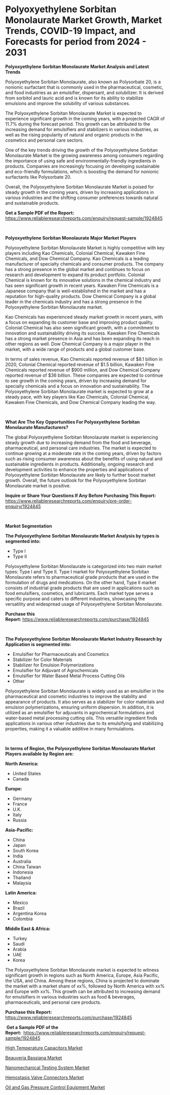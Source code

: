 <p><h1>Polyoxyethylene Sorbitan Monolaurate Market Growth, Market Trends, COVID-19 Impact, and Forecasts for period from 2024 - 2031</h1></p><p><strong>Polyoxyethylene Sorbitan Monolaurate Market Analysis and Latest Trends</strong></p>
<p><p>Polyoxyethylene Sorbitan Monolaurate, also known as Polysorbate 20, is a nonionic surfactant that is commonly used in the pharmaceutical, cosmetic, and food industries as an emulsifier, dispersant, and solubilizer. It is derived from sorbitol and lauric acid and is known for its ability to stabilize emulsions and improve the solubility of various substances.</p><p>The Polyoxyethylene Sorbitan Monolaurate Market is expected to experience significant growth in the coming years, with a projected CAGR of 11.7% during the forecast period. This growth can be attributed to the increasing demand for emulsifiers and stabilizers in various industries, as well as the rising popularity of natural and organic products in the cosmetics and personal care sectors.</p><p>One of the key trends driving the growth of the Polyoxyethylene Sorbitan Monolaurate Market is the growing awareness among consumers regarding the importance of using safe and environmentally-friendly ingredients in products. Companies are increasingly focusing on developing sustainable and eco-friendly formulations, which is boosting the demand for nonionic surfactants like Polysorbate 20.</p><p>Overall, the Polyoxyethylene Sorbitan Monolaurate Market is poised for steady growth in the coming years, driven by increasing applications in various industries and the shifting consumer preferences towards natural and sustainable products.</p></p>
<p><strong>Get a Sample PDF of the Report:&nbsp;</strong> <a href="https://www.reliableresearchreports.com/enquiry/request-sample/1924845">https://www.reliableresearchreports.com/enquiry/request-sample/1924845</a></p>
<p>&nbsp;</p>
<p><strong>Polyoxyethylene Sorbitan Monolaurate Major Market Players</strong></p>
<p><p>Polyoxyethylene Sorbitan Monolaurate Market is highly competitive with key players including Kao Chemicals, Colonial Chemical, Kawaken Fine Chemicals, and Dow Chemical Company. Kao Chemicals is a leading manufacturer of specialty chemicals and consumer products. The company has a strong presence in the global market and continues to focus on research and development to expand its product portfolio. Colonial Chemical is known for its innovative solutions in the chemical industry and has seen significant growth in recent years. Kawaken Fine Chemicals is a Japanese company that is well-established in the market and has a reputation for high-quality products. Dow Chemical Company is a global leader in the chemicals industry and has a strong presence in the Polyoxyethylene Sorbitan Monolaurate market.</p><p>Kao Chemicals has experienced steady market growth in recent years, with a focus on expanding its customer base and improving product quality. Colonial Chemical has also seen significant growth, with a commitment to innovation and sustainability driving its success. Kawaken Fine Chemicals has a strong market presence in Asia and has been expanding its reach in other regions as well. Dow Chemical Company is a major player in the market, with a wide range of products and a global customer base.</p><p>In terms of sales revenue, Kao Chemicals reported revenue of $8.1 billion in 2020, Colonial Chemical reported revenue of $1.5 billion, Kawaken Fine Chemicals reported revenue of $900 million, and Dow Chemical Company reported revenue of $36 billion. These companies are expected to continue to see growth in the coming years, driven by increasing demand for specialty chemicals and a focus on innovation and sustainability. The Polyoxyethylene Sorbitan Monolaurate market is expected to grow at a steady pace, with key players like Kao Chemicals, Colonial Chemical, Kawaken Fine Chemicals, and Dow Chemical Company leading the way.</p></p>
<p>&nbsp;</p>
<p><strong>What Are The Key Opportunities For Polyoxyethylene Sorbitan Monolaurate Manufacturers?</strong></p>
<p><p>The global Polyoxyethylene Sorbitan Monolaurate market is experiencing steady growth due to increasing demand from the food and beverage, pharmaceutical, and personal care industries. The market is expected to continue growing at a moderate rate in the coming years, driven by factors such as rising consumer awareness about the benefits of using natural and sustainable ingredients in products. Additionally, ongoing research and development activities to enhance the properties and applications of Polyoxyethylene Sorbitan Monolaurate are likely to further boost market growth. Overall, the future outlook for the Polyoxyethylene Sorbitan Monolaurate market is positive.</p></p>
<p><strong>Inquire or Share Your Questions If Any Before Purchasing This Report:</strong> <a href="https://www.reliableresearchreports.com/enquiry/pre-order-enquiry/1924845">https://www.reliableresearchreports.com/enquiry/pre-order-enquiry/1924845</a></p>
<p>&nbsp;</p>
<p><strong>Market Segmentation</strong></p>
<p><strong>The Polyoxyethylene Sorbitan Monolaurate Market Analysis by types is segmented into:</strong></p>
<p><ul><li>Type I</li><li>Type II</li></ul></p>
<p><p>Polyoxyethylene Sorbitan Monolaurate is categorized into two main market types: Type I and Type II. Type I market for Polyoxyethylene Sorbitan Monolaurate refers to pharmaceutical grade products that are used in the formulation of drugs and medications. On the other hand, Type II market consists of industrial grade products that are used in applications such as food emulsifiers, cosmetics, and lubricants. Each market type serves a specific purpose and caters to different industries, showcasing the versatility and widespread usage of Polyoxyethylene Sorbitan Monolaurate.</p></p>
<p><strong>Purchase this Report:&nbsp;</strong><a href="https://www.reliableresearchreports.com/purchase/1924845">https://www.reliableresearchreports.com/purchase/1924845</a></p>
<p>&nbsp;</p>
<p><strong>The Polyoxyethylene Sorbitan Monolaurate Market Industry Research by Application is segmented into:</strong></p>
<p><ul><li>Emulsifier for Pharmaceuticals and Cosmetics</li><li>Stabilizer for Color Materials</li><li>Stabilizer for Emulsion Polymerizations</li><li>Emulsifier for Adjuvant of Agrochemicals</li><li>Emulsifier for Water Based Metal Process Cutting Oils</li><li>Other</li></ul></p>
<p><p>Polyoxyethylene Sorbitan Monolaurate is widely used as an emulsifier in the pharmaceutical and cosmetic industries to improve the stability and appearance of products. It also serves as a stabilizer for color materials and emulsion polymerizations, ensuring uniform dispersion. In addition, it is utilized as an emulsifier for adjuvants in agrochemical formulations and water-based metal processing cutting oils. This versatile ingredient finds applications in various other industries due to its emulsifying and stabilizing properties, making it a valuable additive in many formulations.</p></p>
<p>&nbsp;</p>
<p><strong>In terms of Region, the Polyoxyethylene Sorbitan Monolaurate Market Players available by Region are:</strong></p>
<p>
    <p> <strong> North America: </strong>
        <ul>
            <li>United States</li>
            <li>Canada</li>
        </ul>
        </p> 
    <p> <strong> Europe: </strong>
        <ul>
            <li>Germany</li>
            <li>France</li>
            <li>U.K.</li>
            <li>Italy</li>
            <li>Russia</li>
        </ul>
        </p> 
    <p> <strong> Asia-Pacific: </strong>
        <ul>
            <li>China</li>
            <li>Japan</li>
            <li>South Korea</li>
            <li>India</li>
            <li>Australia</li>
            <li>China Taiwan</li>
            <li>Indonesia</li>
            <li>Thailand</li>
            <li>Malaysia</li>
        </ul>
        </p> 
    <p> <strong> Latin America: </strong>
        <ul>
            <li>Mexico</li>
            <li>Brazil</li>
            <li>Argentina Korea</li>
            <li>Colombia</li>
        </ul>
        </p> 
    <p> <strong> Middle East & Africa: </strong>
        <ul>
            <li>Turkey</li>
            <li>Saudi</li>
            <li>Arabia</li>
            <li>UAE</li>
            <li>Korea</li>
        </ul>
    </p>
    </p>
<p><p>The Polyoxyethylene Sorbitan Monolaurate market is expected to witness significant growth in regions such as North America, Europe, Asia Pacific, the USA, and China. Among these regions, China is projected to dominate the market with a market share of xx%, followed by North America with xx% and Europe with xx%. This growth can be attributed to increasing demand for emulsifiers in various industries such as food & beverages, pharmaceuticals, and personal care products.</p></p>
<p><strong>Purchase this Report: </strong><a href="https://www.reliableresearchreports.com/purchase/1924845">https://www.reliableresearchreports.com/purchase/1924845</a></p>
<p>&nbsp;<strong>Get a Sample PDF of the Report:&nbsp;&nbsp;</strong><a href="https://www.reliableresearchreports.com/enquiry/request-sample/1924845">https://www.reliableresearchreports.com/enquiry/request-sample/1924845</a></p>
<p><strong></strong></p>
<p><p><a href="https://view.publitas.com/reportprime-1/high-temperature-capacitors-market-dynamics-2024-2031-also-about-its-market-trends-projections-and-opportunities/">High Temperature Capacitors Market</a></p><p><a href="https://view.publitas.com/reportprime-1/beauveria-bassiana-market-analysis-examines-its-scope-on-growth-opportunities-and-forecasted-trends-spanning-from-2024-to-2031/">Beauveria Bassiana Market</a></p><p><a href="https://simplistic-meeting-7ee.notion.site/Nanomechanical-Testing-System-Market-Research-Report-Provides-thorough-Industry-Overview-which-offe-a2c5bd93e6284b53b84ae41b51fc6ce9">Nanomechanical Testing System Market</a></p><p><a href="https://fuschia-pecorino-a6d.notion.site/Hemostasis-Valve-Connectors-Market-Size-Global-Industry-Overview-Market-Segmentation-and-Forecast--4db5cd035eb74dd280819567d2c0594b">Hemostasis Valve Connectors Market</a></p><p><a href="https://natural-crush-b99.notion.site/Oil-and-Gas-Pressure-Control-Equipment-Market-Size-Global-Industry-Overview-Market-Segmentation-an-f3a4616dce7945d9853569e1e7b3bee5">Oil and Gas Pressure Control Equipment Market</a></p></p>
